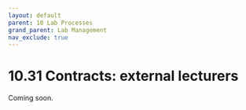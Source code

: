 ```yaml
---
layout: default
parent: 10 Lab Processes
grand_parent: Lab Management
nav_exclude: true
---
```


# 10.31 Contracts: external lecturers

Coming soon.